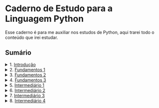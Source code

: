 # Caderno de Estudo para a Linguagem Python

Esse caderno é para me auxiliar nos estudos de Python, aqui trarei todo o conteúdo que irei estudar.

## Sumário

<details>
<summary>1. <a href="./doc/introducao.md">Introdução</a></summary>

### Resumo:
A introdução aborda a história e as principais características da linguagem Python, incluindo:
- **História:** Criada por Guido van Rossum em 1991, com foco em simplicidade e legibilidade.
- **Características principais:**
  - Sintaxe simples e intuitiva.
  - Versatilidade para diversas áreas, como desenvolvimento web, ciência de dados e inteligência artificial.
  - Linguagem interpretada, orientada a objetos e multiplataforma.
  - Grande comunidade e ecossistema rico de bibliotecas e frameworks.
- **Zen of Python.**

[Clique aqui para acessar o conteúdo completo.](./doc/introducao.md)

</details>

<details>
<summary>2. <a href="./doc/fundamentos1.md">Fundamentos 1</a></summary>

### Resumo:
O arquivo **Fundamentos 1** apresenta os conceitos básicos da linguagem Python, incluindo:
1. **Função `print()`:** Como exibir informações na tela, com exemplos de uso de `sep` e `end`.
2. **Tipos de Dados:** Tipos primitivos (`int`, `float`, `str`, `bool`) e conversões entre tipos.
3. **Operadores Aritméticos:** Operações matemáticas básicas, como soma, subtração, divisão, potência, etc.
4. **Variáveis:** Como declarar e usar variáveis em Python.
5. **Operações com Strings:** Concatenar, repetir e fatiar strings.
6. **Função `input()`:** Captura de entrada do usuário e conversão de dados.
7. **Métodos de Strings:** Métodos úteis para manipulação de strings, como `.lower()`, `.upper()`, `.replace()`, `.split()`, entre outros.
8. **Formatação de Strings:**
   - **Com `f-strings`:** Inserção de variáveis e expressões diretamente em strings.
   - **Com `.format()`:** Substituição de placeholders em strings.
   - **Com `%`:** Interpolação de strings usando especificadores de formato.

[Clique aqui para acessar o conteúdo completo.](./doc/fundamentos1.md)

</details>

<details>
<summary>3. <a href="./doc/fundamentos2.md">Fundamentos 2</a></summary>

### Resumo:
O arquivo **Fundamentos 2** aprofunda os conceitos da linguagem Python, abordando:
1. **Blocos de Código e Condicionais:** Uso de `if`, `elif` e `else` para controle de fluxo.
2. **Operadores de Comparação:** Comparações entre valores, como `>`, `<`, `==`, etc.
3. **Operadores Lógicos:** Combinação de condições com `and`, `or` e `not`.
4. **Operadores de Associação:** Verificação de pertencimento com `in` e `not in`.
5. **Interpolação de Strings:** Formatação de strings com `%`.
6. **Fatiamento de Strings:** Acesso a partes específicas de strings com `[início:fim:passo]`.
7. **Função `len`:** Contagem de caracteres em strings.
8. **Bloco `try` e `except`:** Tratamento de exceções e boas práticas.
9. **Variáveis e Constantes:** Convenções e boas práticas para reduzir a complexidade do código.
10. **Flag, `is`, `is not` e `None`:** Controle de estados e comparação de identidade de objetos.
11. **Função `id`:** Identificação única de objetos na memória.

[Clique aqui para acessar o conteúdo completo.](./doc/fundamentos2.md)

</details>

<details>
<summary>4. <a href="./doc/fundamentos3.md">Fundamentos 3</a></summary>

### Resumo:
O arquivo **Fundamentos 3** explora conceitos intermediários e avançados da linguagem Python, incluindo:
1. **Estruturas de Repetição:**
   - Uso do `while` e `break` para criar laços de repetição.
   - Boas práticas com `while`.
2. **Operadores de Atribuição com Operadores Aritméticos:**
   - Operadores como `+=`, `-=`, `*=`, etc.
   - Exemplos práticos de uso.
3. **Estruturas de Repetição com `for` e `range`:**
   - Iteração com `for` e como ele funciona internamente.
   - Uso de `enumerate` e `zip` para iterar sobre iteráveis.
4. **Introdução às Listas Mutáveis:**
   - Métodos úteis como `append`, `insert`, `pop`, `del`, `clear`, `extend`, e concatenação.
   - Cuidados com tipos mutáveis.
   - Iteração com `for in` em listas.
5. **Imprecisão de Números de Ponto Flutuante:**
   - Problemas de precisão com ponto flutuante.
   - Uso de `round` e `decimal.Decimal` para maior precisão.
6. **Métodos Úteis de Strings:**
   - Métodos como `split`, `join` e `strip`.
   - Exemplos práticos de manipulação de strings.
7. **Listas Dentro de Listas (Iteráveis Dentro de Iteráveis):**
   - Acessando elementos em listas aninhadas.
   - Iteração sobre listas de listas.
8. **Detalhes sobre o Interpretador do Python:**
   - Comandos úteis como `python mod.py`, `python -m`, `python -c`, etc.

[Clique aqui para acessar o conteúdo completo.](./doc/fundamentos3.md)

</details>

<details>
<summary>5. <a href="./doc/intermediario1.md">Intermediário 1</a></summary>

### Resumo:
O arquivo **Intermediário 1** aprofunda os conceitos de funções em Python, abordando:
1. **Introdução às Funções (`def`) em Python:**
   - Definição de funções.
   - Parâmetros e argumentos.
   - Valores padrão para parâmetros.
2. **Argumentos Nomeados e Posicionais:**
   - Diferença entre argumentos posicionais e nomeados.
   - Mistura de argumentos posicionais e nomeados.
3. **Valores Padrão para Parâmetros:**
   - Uso de valores padrão e `None` como valor padrão.
   - Refatoração de código com valores padrão.
4. **Escopo de Funções e Módulos:**
   - Diferença entre escopo global e local.
   - Uso da palavra-chave `global`.
5. **Retorno de Valores das Funções (`return`):**
   - Uso do `return` para retornar valores.
   - Retorno de múltiplos valores.
6. **Argumentos Não Nomeados com `*args`:**
   - Empacotamento e desempacotamento de argumentos.
   - Comparação com a função `sum`.
7. **Higher Order Functions e First-Class Functions:**
   - Diferença entre Higher Order Functions e First-Class Functions.
   - Exemplos práticos.
8. **Closure e Funções que Retornam Outras Funções:**
   - O que é uma closure.
   - Funções que retornam outras funções.
   - Exemplos práticos de closures.

[Clique aqui para acessar o conteúdo completo.](./doc/intermediario1.md)

</details>

<details>
<summary>6. <a href="./doc/intermediario2.md">Intermediário 2</a></summary>

### Resumo:
O arquivo **Intermediário 2** explora conceitos avançados de dicionários e conjuntos em Python, incluindo:
1. **Introdução ao Tipo de Dados `dict` - Dicionários em Python:**
   - O que são dicionários.
   - Criando e acessando valores em dicionários.
   - Iterando sobre dicionários.
2. **Manipulando Chaves e Valores em Dicionários:**
   - Adicionando, atualizando e removendo valores.
   - Verificando a existência de chaves.
3. **Métodos Úteis nos Dicionários Python (`dict`):**
   - Métodos como `setdefault`, `pop`, `popitem`, `update`, entre outros.
4. **Shallow Copy vs Deep Copy em Dados Mutáveis:**
   - Diferença entre cópia rasa e cópia profunda.
   - Exemplos práticos com `copy()` e `copy.deepcopy()`.
5. **Introdução ao Tipo `set` em Python (Conjuntos):**
   - O que são sets.
   - Criando e manipulando sets.
6. **Peculiaridades do Tipo Mutável `set`:**
   - Características como valores únicos e ausência de índices.
7. **Métodos Úteis do Tipo `set`:**
   - Métodos como `add`, `update`, `discard`, entre outros.
8. **Operadores Importantes para o Tipo `set`:**
   - Operadores como união (`|`), interseção (`&`), diferença (`-`), e diferença simétrica (`^`).
9. **Exemplos de Uso do Tipo `set`:**
   - Remoção de duplicados.
   - Aplicações práticas como jogos e validações.

[Clique aqui para acessar o conteúdo completo.](./doc/intermediario2.md)

</details>

<details>
<summary>7. <a href="./doc/intermediario3.md">Intermediário 3</a></summary>

### Resumo:
O arquivo **Intermediário 3** explora conceitos avançados de funções, comprehensions e manipulação de dados em Python, incluindo:
1. **Introdução à Função `lambda` (Função Anônima de Uma Linha):**
   - O que é uma função `lambda`.
   - Criando funções `lambda`.
   - Exemplos práticos com `lambda`.
2. **Funções Lambda Complexas:**
   - Funções `lambda` com retorno de outra função.
   - Funções `lambda` com múltiplos argumentos.
   - Funções `lambda` com `*args`.
3. **Empacotamento e Desempacotamento de Dicionários:**
   - Troca de valores com empacotamento.
   - Desempacotamento de dicionários.
4. **Uso de `*args` e `**kwargs`:**
   - O que são `*args` e `**kwargs`.
   - Exemplos práticos com `*args` e `**kwargs`.
5. **Introdução à List Comprehension:**
   - O que é List Comprehension.
   - Criando listas com List Comprehension.
   - Exemplos práticos.
6. **Mapeamento de Dados em List Comprehension:**
   - O que é mapeamento de dados.
   - Mapeamento com List Comprehension.
   - Exemplos práticos com condições.
7. **Filtro de Dados em List Comprehension (`filter`):**
   - O que é filtro de dados.
   - Filtrando dados com List Comprehension.
   - Exemplos práticos com condições.
8. **List Comprehension com Mais de Um `for`:**
   - O que é List Comprehension com múltiplos `for`.
   - Criando listas com múltiplos `for`.
   - Exemplos práticos com múltiplos `for`.
9. **Dictionary Comprehension e Set Comprehension:**
   - O que é Dictionary Comprehension.
   - O que é Set Comprehension.
   - Exemplos práticos.
10. **Função `isinstance()` - Para Saber se um Objeto é de Determinado Tipo:**
    - O que é a função `isinstance()`.
    - Usando `isinstance()` com tipos simples.
    - Usando `isinstance()` com múltiplos tipos.
    - Exemplos práticos.
11. **Valores Truthy e Falsy:**
    - O que são valores Truthy e Falsy.
    - Exemplos de valores Truthy e Falsy.
12. **Tipos Mutáveis e Imutáveis:**
    - O que são tipos mutáveis e imutáveis.
    - Exemplos de tipos mutáveis e imutáveis.
13. **Funções `dir`, `hasattr` e `getattr`:**
    - O que é a função `dir`.
    - O que é a função `hasattr`.
    - O que é a função `getattr`.
    - Exemplos práticos.
14. **Generator Expression, Iterables e Iterators:**
    - O que são iterables.
    - O que são iterators.
    - O que são generator expressions.
    - Diferença entre List Comprehension e Generator Expression.
    - Exemplos práticos.

[Clique aqui para acessar o conteúdo completo.](./doc/intermediario3.md)

</details>

<details>
<summary>8. <a href="./doc/intermediario4.md">Intermediário 4</a></summary>

### Resumo:
O arquivo **Intermediário 4** aprofunda conceitos sobre generators, tratamento de exceções e lançamento de erros em Python, incluindo:
1. **Introdução às Generator Functions em Python:**
   - O que são Generator Functions.
   - Como criar uma Generator Function.
   - Diferença entre Generator Functions e Generator Expressions.
   - Exemplos práticos.
2. **Yield from em Generator Functions:**
   - O que é `yield from`.
   - Como usar `yield from`.
   - Vantagens do `yield from`.
   - Exemplos práticos.
3. **Try e Except para Tratar Exceções:**
   - O que é o bloco `try` e `except`.
   - Tratando exceções específicas.
   - Capturando detalhes da exceção.
   - Exemplos práticos.
4. **Try, Except, Else e Finally:**
   - O que é o bloco `try`, `except`, `else` e `finally`.
   - Como usar `else` e `finally`.
   - Exemplos práticos.
5. **Built-in Exceptions:**
   - O que são Built-in Exceptions.
   - Exemplos de Built-in Exceptions.
6. **Raise - Lançando Exceções (Erros):**
   - O que é o `raise`.
   - Como usar o `raise`.
   - Tratando exceções lançadas com `raise`.
   - Exemplos práticos.

[Clique aqui para acessar o conteúdo completo.](./doc/intermediario4.md)

</details>